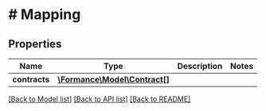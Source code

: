 # # Mapping

## Properties

Name | Type | Description | Notes
------------ | ------------- | ------------- | -------------
**contracts** | [**\Formance\Model\Contract[]**](Contract.md) |  |

[[Back to Model list]](../../README.md#models) [[Back to API list]](../../README.md#endpoints) [[Back to README]](../../README.md)
